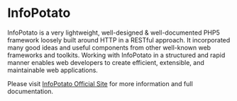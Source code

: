 # InfoPotato

InfoPotato is a very lightweight, well-designed & well-documented PHP5 framework loosely built around HTTP in a RESTful approach. It incorporated many good ideas and useful components from other well-known web frameworks and toolkits. Working with InfoPotato in a structured and rapid manner enables web developers to create efficient, extensible, and maintainable web applications.

Please visit [InfoPotato Official Site](http://infopotato.com/) for more information and full documentation.
